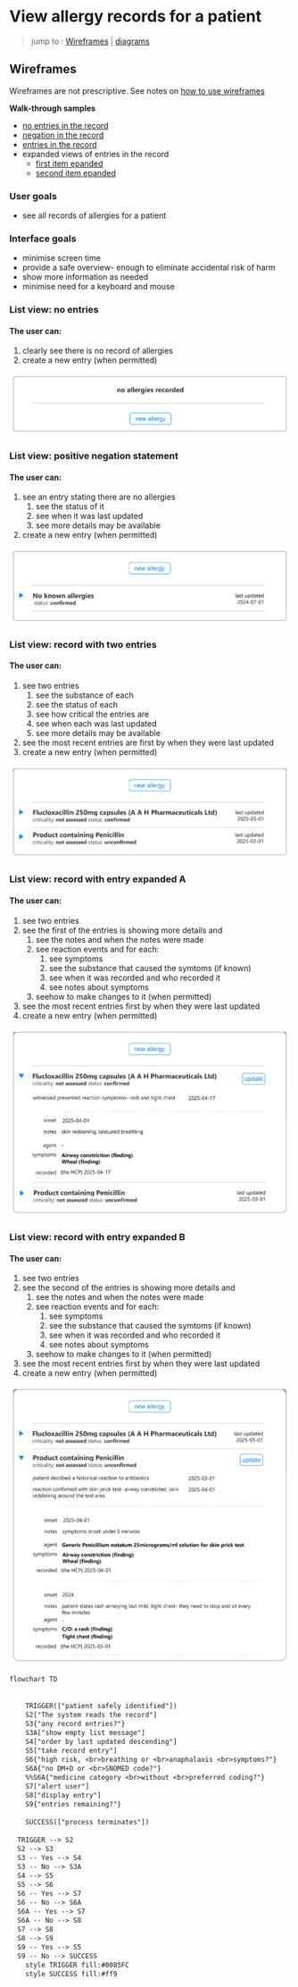 # View allergy records for a patient

> jump to : [Wireframes](#wireframes) | [diagrams](diagrams)
> 
## Wireframes

Wireframes are not prescriptive. See notes on [how to use wireframes](../index.md#understanding-wireframes)

**Walk-through samples**
* [no entries in the record](#list-view-no-entries)
* [negation in the record](#list-view-positive-negation-statement)
* [entries in the record](#list-view--record-with-two-entries)
* expanded views of entries in the record
  * [first item epanded](#list-view--record-with-entry-expanded-a)
  * [second item epanded](#list-view--record-with-entry-expanded-b)
 

### User goals

* see all records of allergies for a patient

### Interface goals

* minimise screen time 
* provide a safe overview- enough to eliminate accidental risk of harm
* show more information as needed
* minimise need for a keyboard and mouse



### List view: no entries

#### The user can:

1. clearly see there is no record of allergies
2. create a new entry (when permitted)

![](assets/empty.png)

### List view: positive negation statement

#### The user can:

1. see an entry stating there are no allergies
   1. see the status of it
   2. see when it was last updated
   3. see more details may be available
2. create a new entry (when permitted)

![list with positive negation entry](assets/empty-no-known-allergies.png)

### List view:  record with two entries

#### The user can:

1. see two entries
   1. see the substance of each
   2. see the status of each
   3. see how critical the entries are
   4. see when each was last updated
   5. see more details may be available
2. see the most recent entries are first by when they were last updated
3. create a new entry (when permitted)

![](assets/list.png)

### List view:  record with entry expanded A

#### The user can:

1. see two entries
2. see the first of the entries is showing more details and
   1. see the notes and when the notes were made
   2. see reaction events and for each:
      1. see symptoms
      2. see the substance that caused the symtoms  (if known)
      3. see when it was recorded and who recorded it
      4. see notes about symptoms
   3. seehow to make changes to it  (when permitted)
3. see the most recent entries first by when they were last updated
4. create a new entry (when permitted)

![](assets/list-expanded-1.png)

### List view:  record with entry expanded B

#### The user can:

1. see two entries
2. see the second of the entries is showing more details and
   1. see the notes and when the notes were made
   2. see reaction events and for each:
      1. see symptoms
      2. see the substance that caused the symtoms  (if known)
      3. see when it was recorded and who recorded it
      4. see notes about symptoms
   3. seehow to make changes to it  (when permitted)
3. see the most recent entries first by when they were last updated
4. create a new entry (when permitted)

![](assets/list-expanded-2.png)


```mermaid
flowchart TD


    TRIGGER(["patient safely identified"]) 
    S2["The system reads the record"]
    S3{"any record entries?"}
    S3A["show empty list message"]
    S4["order by last updated descending"]
    S5["take record entry"]
    S6{"high risk, <br>breathing or <br>anaphalaxis <br>symptoms?"}
    S6A{"no DM+D or <br>SNOMED code?"}
    %%S6A{"medicine category <br>without <br>preferred coding?"}
    S7["alert user"]
    S8["display entry"]
    S9{"entries remaining?"}
    
    SUCCESS(["process terminates"])
  
  TRIGGER --> S2
  S2 --> S3
  S3 -- Yes --> S4
  S3 -- No --> S3A
  S4 --> S5
  S5 --> S6
  S6 -- Yes --> S7
  S6 -- No --> S6A
  S6A -- Yes --> S7
  S6A -- No --> S8
  S7 --> S8
  S8 --> S9
  S9 -- Yes --> S5
  S9 -- No --> SUCCESS
    style TRIGGER fill:#0085FC
    style SUCCESS fill:#ff9
```
